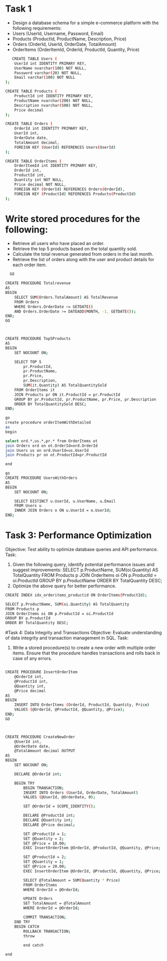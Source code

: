 # Task 1
- Design a database schema for a simple e-commerce platform with the following requirements:
- Users (UserId, Username, Password, Email)
- Products (ProductId, ProductName, Description, Price)
- Orders (OrderId, UserId, OrderDate, TotalAmount)
- OrderItems (OrderItemId, OrderId, ProductId, Quantity, Price)

```sh
   CREATE TABLE Users (
    UserId int IDENTITY PRIMARY KEY,
    UserName nvarchar(100) NOT NULL,
    Password varchar(20) NOT NULL,
    Email varchar(100) NOT NULL
);

CREATE TABLE Products (
    ProductId int IDENTITY PRIMARY KEY,
    ProductName nvarchar(200) NOT NULL,
    Description nvarchar(500) NOT NULL,
    Price decimal
);

CREATE TABLE Orders (
    OrderId int IDENTITY PRIMARY KEY,
    UserId int,
    OrderDate date,
    TotalAmount decimal,
    FOREIGN KEY (UserId) REFERENCES Users(UserId)
);

CREATE TABLE OrderItems (
    OrderItemId int IDENTITY PRIMARY KEY,
    OrderId int,
    ProductId int,
    Quantity int NOT NULL,
    Price decimal NOT NULL,
    FOREIGN KEY (OrderId) REFERENCES Orders(OrderId), 
    FOREIGN KEY (ProductId) REFERENCES Products(ProductId) 
);
```
#  Write stored procedures for the following:
- Retrieve all users who have placed an order.
- Retrieve the top 5 products based on the total quantity sold.
- Calculate the total revenue generated from orders in the last month.
- Retrieve the list of orders along with the user and product details for each order item.
  
```sh
  GO

CREATE PROCEDURE Totalrevenue
AS
BEGIN
    SELECT SUM(Orders.TotalAmount) AS TotalRevenue
    FROM Orders
    WHERE Orders.OrderDate <= GETDATE()
    AND Orders.OrderDate >= DATEADD(MONTH, -1, GETDATE());
END;
GO



CREATE PROCEDURE Top5Products
AS
BEGIN
    SET NOCOUNT ON;

    SELECT TOP 5 
        pr.ProductId,
        pr.ProductName,
        pr.Price,
        pr.Description,
        SUM(it.Quantity) AS TotalQuantitySold
    FROM OrderItems it
    JOIN Products pr ON it.ProductId = pr.ProductId
    GROUP BY pr.ProductId, pr.ProductName, pr.Price, pr.Description
    ORDER BY TotalQuantitySold DESC;
END;

go
create procedure orderItemWithDetailed
as
begin

select ord.*,us.*,pr.* from OrderItems ot
join Orders ord on ot.OrderId=ord.OrderId
join Users us on ord.UserId=us.UserId
join Products pr on ot.ProductId=pr.ProductId

end

go
CREATE PROCEDURE UsersWithOrders
AS
BEGIN
    SET NOCOUNT ON;

    SELECT DISTINCT u.UserId, u.UserName, u.Email
    FROM Users u
    INNER JOIN Orders o ON u.UserId = o.UserId;
END;
```

# Task 3: Performance Optimization
Objective: Test ability to optimize database queries and API performance.
Task:
1. Given the following query, identify potential performance issues and suggest improvements:
SELECT p.ProductName, SUM(oi.Quantity) AS TotalQuantity
FROM Products p
JOIN OrderItems oi ON p.ProductId = oi.ProductId
GROUP BY p.ProductName
ORDER BY TotalQuantity DESC;
2. Optimize the above query for better performance.

```sh
CREATE INDEX idx_orderitems_productid ON OrderItems(ProductId);

SELECT p.ProductName, SUM(oi.Quantity) AS TotalQuantity
FROM Products p
JOIN OrderItems oi ON p.ProductId = oi.ProductId
GROUP BY p.ProductId
ORDER BY TotalQuantity DESC;
```

#Task 4: Data Integrity and Transactions
Objective: Evaluate understanding of data integrity and transaction management in SQL.
Task:
1. Write a stored procedure(s) to create a new order with multiple order items. Ensure that the
procedure handles transactions and rolls back in case of any errors.

```sh

CREATE PROCEDURE InsertOrderItem
    @OrderId int,
    @ProductId int,
    @Quantity int,
    @Price decimal
AS
BEGIN
    INSERT INTO OrderItems (OrderId, ProductId, Quantity, Price)
    VALUES (@OrderId, @ProductId, @Quantity, @Price);
END;
GO



CREATE PROCEDURE CreateNewOrder
    @UserId int,
    @OrderDate date,
    @TotalAmount decimal OUTPUT
AS
BEGIN
    SET NOCOUNT ON;

    DECLARE @OrderId int;

    BEGIN TRY
        BEGIN TRANSACTION;
        INSERT INTO Orders (UserId, OrderDate, TotalAmount)
        VALUES (@UserId, @OrderDate, 0);

        SET @OrderId = SCOPE_IDENTITY();

        DECLARE @ProductId int;
        DECLARE @Quantity int;
        DECLARE @Price decimal;

        SET @ProductId = 1;
        SET @Quantity = 2;
        SET @Price = 10.00;
        EXEC InsertOrderItem @OrderId, @ProductId, @Quantity, @Price;

        SET @ProductId = 2;
        SET @Quantity = 1;
        SET @Price = 20.00;
        EXEC InsertOrderItem @OrderId, @ProductId, @Quantity, @Price;

        SELECT @TotalAmount = SUM(Quantity * Price)
        FROM OrderItems
        WHERE OrderId = @OrderId;

        UPDATE Orders
        SET TotalAmount = @TotalAmount
        WHERE OrderId = @OrderId;

        COMMIT TRANSACTION;
    END TRY
    BEGIN CATCH
        ROLLBACK TRANSACTION;
		throw
		
		end catch

end
```

